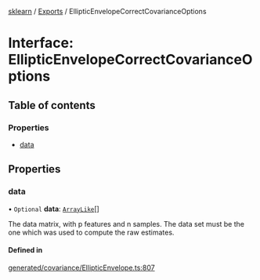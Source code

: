 [sklearn](../readme.md) / [Exports](../modules.md) / EllipticEnvelopeCorrectCovarianceOptions

# Interface: EllipticEnvelopeCorrectCovarianceOptions

## Table of contents

### Properties

- [data](EllipticEnvelopeCorrectCovarianceOptions.md#data)

## Properties

### data

• `Optional` **data**: [`ArrayLike`](../modules.md#arraylike)[]

The data matrix, with p features and n samples. The data set must be the one which was used to compute the raw estimates.

#### Defined in

[generated/covariance/EllipticEnvelope.ts:807](https://github.com/transitive-bullshit/scikit-learn-ts/blob/367336a/packages/sklearn/src/generated/covariance/EllipticEnvelope.ts#L807)
